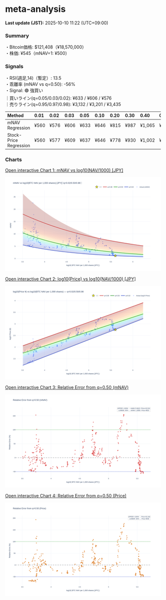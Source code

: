 # meta-analysis


<!--REPORT:START-->
**Last update (JST):** 2025-10-10 11:22 (UTC+09:00)

### Summary
・Bitcoin価格: $121,408（¥18,570,000）  
・株価: ¥545（mNAV=1: ¥500）

### Signals
・RSI(週足,14)（暫定）: 13.5  
・乖離率 (mNAV vs q=0.50): -56%  
・Signal: 🟣 強買い  
｜買いライン(q=0.05/0.03/0.02): ¥633 / ¥606 / ¥576  
｜売りライン(q=0.95/0.97/0.98): ¥3,132 / ¥3,201 / ¥3,435

| Method                 | 0.01   | 0.02   | 0.03   | 0.05   | 0.10   | 0.20   | 0.30   | 0.40   | 0.50   | 0.60   | 0.70   | 0.80   | 0.90   | 0.95   | 0.97   | 0.98   | 0.99   |
|:-----------------------|:-------|:-------|:-------|:-------|:-------|:-------|:-------|:-------|:-------|:-------|:-------|:-------|:-------|:-------|:-------|:-------|:-------|
| mNAV Regression        | ¥560   | ¥576   | ¥606   | ¥633   | ¥646   | ¥815   | ¥987   | ¥1,065 | ¥1,266 | ¥1,437 | ¥1,618 | ¥2,035 | ¥2,703 | ¥3,132 | ¥3,201 | ¥3,435 | ¥3,385 |
| Stock-Price Regression | ¥560   | ¥577   | ¥609   | ¥637   | ¥646   | ¥778   | ¥930   | ¥1,002 | ¥1,096 | ¥1,286 | ¥1,507 | ¥1,959 | ¥2,527 | ¥2,735 | ¥2,793 | ¥3,043 | ¥3,055 |

### Charts
[Open interactive Chart 1: mNAV vs log10(NAV/1000) [JPY]](https://tkzm240.github.io/meta-analysis/fig1.html)

![fig1](assets/fig1.png)

[Open interactive Chart 2: log10(Price) vs log10(NAV/1000) [JPY]](https://tkzm240.github.io/meta-analysis/fig2.html)

![fig2](assets/fig2.png)

[Open interactive Chart 3: Relative Error from q=0.50 (mNAV)](https://tkzm240.github.io/meta-analysis/fig3.html)

![fig3](assets/fig3.png)

[Open interactive Chart 4: Relative Error from q=0.50 (Price)](https://tkzm240.github.io/meta-analysis/fig4.html)

![fig4](assets/fig4.png)
<!--REPORT:END-->
